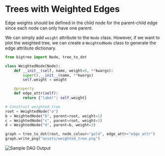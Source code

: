 # Trees with Weighted Edges

Edge weights should be defined in the child node for the parent-child edge since each node can only have one parent.

We can simply add `weight` attribute to the `Node` class.
However, if we want to plot the weighted tree, we can create a `WeightedNode` class to generate the edge attribute dictionary.

```python
from bigtree import Node, tree_to_dot

class WeightedNode(Node):
    def __init__(self, name, weight=0, **kwargs):
        super().__init__(name, **kwargs)
        self.weight = weight

    @property
    def edge_attr(self):
        return {"label": self.weight}

# Construct weighted tree
root = WeightedNode("a")
b = WeightedNode("b", parent=root, weight=1)
c = WeightedNode("c", parent=root, weight=2)
d = WeightedNode("d", parent=b, weight=3)

graph = tree_to_dot(root, node_colour="gold", edge_attr="edge_attr")
graph.write_png("assets/weighted_tree.png")
```

![Sample DAG Output](../../../assets/weighted_tree.png)
